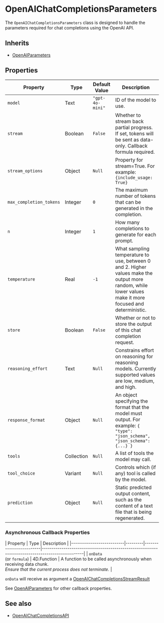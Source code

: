 # OpenAIChatCompletionsParameters

The `OpenAIChatCompletionsParameters` class is designed to handle the parameters required for chat completions using the OpenAI API.

## Inherits

- [OpenAIParameters](OpenAIParameters.md)

## Properties

| Property                   | Type    | Default Value           | Description                                                                                       |
|---------------------------|---------|-------------------------|---------------------------------------------------------------------------------------------------|
| `model`                   | Text    | `"gpt-4o-mini"`        | ID of the model to use.                                                                          |
| `stream`                  | Boolean | `False`                 | Whether to stream back partial progress. If set, tokens will be sent as data-only. Callback formula required. |
| `stream_options`          | Object  | `Null`                  | Property for stream=True. For example: `{include_usage: True}`                                   |
| `max_completion_tokens`    | Integer | `0`                     | The maximum number of tokens that can be generated in the completion.                            |
| `n`                       | Integer | `1`                     | How many completions to generate for each prompt.                                               |
| `temperature`             | Real    | `-1`                    | What sampling temperature to use, between 0 and 2. Higher values make the output more random, while lower values make it more focused and deterministic. |
| `store`                   | Boolean | `False`                 | Whether or not to store the output of this chat completion request.                              |
| `reasoning_effort`        | Text    | `Null`                  | Constrains effort on reasoning for reasoning models. Currently supported values are low, medium, and high. |
| `response_format`         | Object  | `Null`                  | An object specifying the format that the model must output. For example: `{ "type": "json_schema", "json_schema": {...} }` |
| `tools`                   | Collection | `Null`               | A list of tools the model may call.                                                             |
| `tool_choice`             | Variant | `Null`                  | Controls which (if any) tool is called by the model.                                            |
| `prediction`              | Object  | `Null`                  | Static predicted output content, such as the content of a text file that is being regenerated.  |

### Asynchronous Callback Properties

| Property                   | Type    | Description                                                                                       |
|---------------------------|---------|-------------------------|---------------------------------------------------------------------------------------------------|
| `onData`<br>(or `formula`)   | 4D.Function | A function to be called asynchronously when receiving data chunk.<br>*Ensure that the current process does not terminate.* |

`onData` will receive as argument a [OpenAIChatCompletionsStreamResult](OpenAIChatCompletionsStreamResult.md)

See [OpenAIParameters](OpenAIParameters.md) for other callback properties.

## See also

- [OpenAIChatCompletionsAPI](OpenAIChatCompletionsAPI.md)
